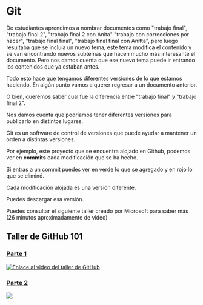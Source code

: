 # Git

De estudiantes aprendimos a nombrar documentos como "trabajo final", "trabajo final 2", "trabajo final 2 con Anita" "trabajo con correcciones por hacer", "trabajo final final", "trabajo final final con Anitta", pero luego resultaba que se incluía un nuevo tema, este tema modifica el contenido y se van encontrando nuevos subtemas que hacen mucho más interesante el documento. Pero nos damos cuenta que ese nuevo tema puede ir entrando los contenidos que ya estaban antes.

Todo esto hace que tengamos diferentes versiones de lo que estamos haciendo. En algún punto vamos a querer regresar a un documento anterior.

O bien, queremos saber cual fue la diferencia entre "trabajo final" y "trabajo final 2".

Nos damos cuenta que podríamos tener diferentes versiones para publicarlo en distintos lugares.

Git es un software de control de versiones que puede ayudar a mantener un orden a distintas versiones.

Por ejemplo, este proyecto que se encuentra alojado en Github, podemos ver en **commits** cada modificación que se ha hecho.

Si entras a un commit puedes ver en verde lo que se agregado y en rojo lo que se eliminó.

Cada modificación alojada es una versión diferente.

Puedes descargar esa versión.

Puedes consultar el siguiente taller creado por Microsoft para saber más (26 minutos aproximadamente de video)

## Taller de GitHub 101 

### [Parte 1](https://www.youtube.com/watch?v=OIE9r0J1iRk)

[![Enlace al video del taller de GitHub](https://user-images.githubusercontent.com/9124597/152578314-ed8eabc9-1510-49a2-bc2d-73676c95a910.PNG)](https://youtu.be/OIE9r0J1iRk "Taller de GitHub 101 parte 1")


### [Parte 2](https://www.youtube.com/watch?v=8B_qtbdlLSU)

[![](https://user-images.githubusercontent.com/9124597/152578419-4dfe9f5c-2962-443a-9082-a3c5d31ea18e.PNG)](https://youtu.be/8B_qtbdlLSU "Taller de GitHub 101 parte 2") 